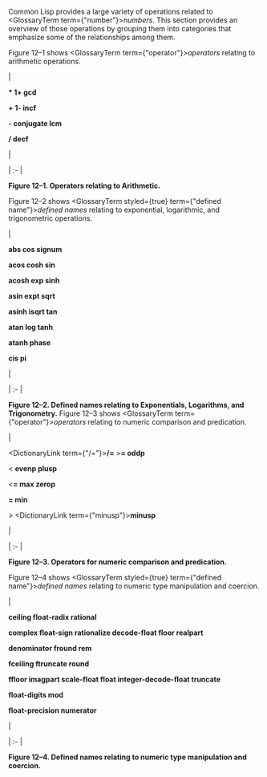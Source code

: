  



Common Lisp provides a large variety of operations related to <GlossaryTerm  term={"number"}><i>numbers</i></GlossaryTerm>. This section provides an overview of those operations by grouping them into categories that emphasize some of the relationships among them. 



Figure 12–1 shows <GlossaryTerm  term={"operator"}><i>operators</i></GlossaryTerm> relating to arithmetic operations. 



|<p>**\* 1+ gcd** </p><p>**+ 1- incf** </p><p>**- conjugate lcm** </p><p>**/ decf**</p>|

| :- |





**Figure 12–1. Operators relating to Arithmetic.** 



Figure 12–2 shows <GlossaryTerm styled={true} term={"defined name"}><i>defined names</i></GlossaryTerm> relating to exponential, logarithmic, and trigonometric operations. 



|<p>**abs cos signum** </p><p>**acos cosh sin** </p><p>**acosh exp sinh** </p><p>**asin expt sqrt** </p><p>**asinh isqrt tan** </p><p>**atan log tanh** </p><p>**atanh phase** </p><p>**cis pi**</p>|

| :- |





**Figure 12–2. Defined names relating to Exponentials, Logarithms, and Trigonometry.** Figure 12–3 shows <GlossaryTerm  term={"operator"}><i>operators</i></GlossaryTerm> relating to numeric comparison and predication. 



|<p><DictionaryLink  term={"/="}><b>/=</b></DictionaryLink> &gt;**= oddp** </p><p>&lt; **evenp plusp** </p><p>&lt;**= max zerop** </p><p>**= min** </p><p>&gt; <DictionaryLink  term={"minusp"}><b>minusp</b></DictionaryLink></p>|

| :- |





**Figure 12–3. Operators for numeric comparison and predication.** 







 



 



Figure 12–4 shows <GlossaryTerm styled={true} term={"defined name"}><i>defined names</i></GlossaryTerm> relating to numeric type manipulation and coercion. 



|<p>**ceiling float-radix rational** </p><p>**complex float-sign rationalize decode-float floor realpart** </p><p>**denominator fround rem** </p><p>**fceiling ftruncate round** </p><p>**ffloor imagpart scale-float float integer-decode-float truncate** </p><p>**float-digits mod** </p><p>**float-precision numerator**</p>|

| :- |





**Figure 12–4. Defined names relating to numeric type manipulation and coercion.** 



